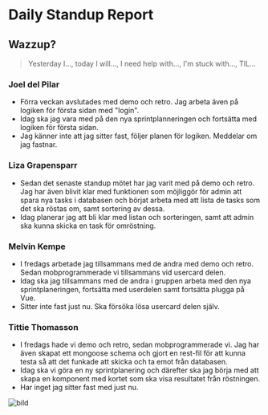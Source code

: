 # Daily Standup Report

## Wazzup?
> Yesterday I…, today I will…, I need help with…, I'm stuck with…, TIL…

### Joel del Pilar
- Förra veckan avslutades med demo och retro. Jag arbeta även på logiken för första sidan med "login".
- Idag ska jag vara med på den nya sprintplanneringen och fortsätta med logiken för första sidan.
- Jag känner inte att jag sitter fast, följer planen för logiken. Meddelar om jag fastnar.

### Liza Grapensparr
- Sedan det senaste standup mötet har jag varit med på demo och retro. Jag har även blivit klar med funktionen som möjliggör för admin att spara nya tasks i databasen och börjat arbeta med att lista de tasks som det ska röstas om, samt sortering av dessa.
- Idag planerar jag att bli klar med listan och sorteringen, samt att admin ska kunna skicka en task för omröstning.

### Melvin Kempe
- I fredags arbetade jag tillsammans med de andra med demo och retro. Sedan mobprogrammerade vi tillsammans vid usercard delen.
- Idag ska jag tillsammans med de andra i gruppen arbeta med den nya sprintplaneringen, fortsätta med userdelen samt fortsätta plugga på Vue.
- Sitter inte fast just nu. Ska försöka lösa usercard delen själv.

### Tittie Thomasson
- I fredags hade vi demo och retro, sedan mobprogrammerade vi. Jag har även skapat ett mongoose schema och gjort en rest-fil för att kunna testa så att det funkade att skicka och ta emot från databasen. 
- Idag ska vi göra en ny sprintplanering och därefter ska jag börja med att skapa en komponent med kortet som ska visa resultatet från röstningen. 
- Har inget jag sitter fast med just nu.  



![bild](https://user-images.githubusercontent.com/103323456/236826427-d3cbfceb-1068-458a-964b-77e0d511a26a.png)

